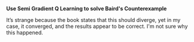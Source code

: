 **Use Semi Gradient Q Learning to solve Baird's Counterexample**

It’s strange because the book states that this should diverge, yet in my case, it converged, and the results appear to be correct. I'm not sure why this happened.